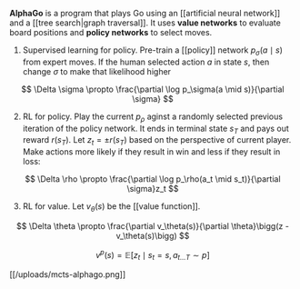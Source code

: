 **AlphaGo** is a program that plays Go using an [[artificial neural network]] and a [[tree search|graph traversal]]. It uses **value networks** to evaluate board positions and **policy networks** to select moves. 

1. Supervised learning for policy. Pre-train a [[policy]] network $p_\sigma(a \mid s)$ from expert moves. If the human selected action $a$ in state $s$, then change $\sigma$ to make that likelihood higher

$$
\Delta \sigma \propto \frac{\partial \log p_\sigma(a \mid s)}{\partial \sigma}
$$

2. RL for policy. Play the current $p_\rho$ aginst a randomly selected previous iteration of the policy network. It ends in terminal state $s_T$ and pays out reward $r(s_T)$. Let $z_t = \pm r(s_T)$ based on the perspective of current player. Make actions more likely if they result in win and less if they result in loss:

$$
\Delta \rho \propto \frac{\partial \log p_\rho(a_t \mid s_t)}{\partial \sigma}z_t
$$

3. RL for value. Let $v_\theta(s)$ be the [[value function]].

$$
\Delta \theta \propto \frac{\partial v_\theta(s)}{\partial \theta}\bigg(z - v_\theta(s)\bigg)
$$

$$
v^p(s) = \mathbb{E}\left[ z_t \mid s_t = s, a_{t \dots T} \sim p \right]
$$

[[/uploads/mcts-alphago.png]]